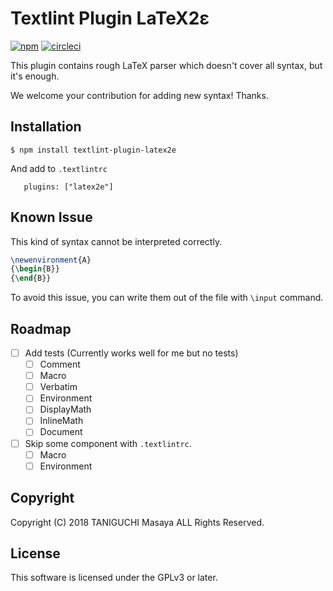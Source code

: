 # Textlint Plugin LaTeX2ε
[![npm](https://img.shields.io/npm/v/textlint-plugin-latex2e.svg)](https://www.npmjs.com/package/@ta2gch/textlint-plugin-latex2e)
[![circleci](https://img.shields.io/circleci/project/github/ta2gch/textlint-plugin-latex2e.svg)](https://circleci.com/gh/ta2gch/textlint-plugin-latex2e)


This plugin contains rough LaTeX parser which doesn't cover all syntax, but it's enough.

We welcome your contribution for adding new syntax! Thanks.

## Installation

```
$ npm install textlint-plugin-latex2e
```

And add to `.textlintrc`

```
   plugins: ["latex2e"]
```

## Known Issue

This kind of syntax cannot be interpreted correctly.

```latex
\newenvironment{A}
{\begin{B}}
{\end{B}}
```

To avoid this issue, you can write them out of the file with `\input` command.

## Roadmap

- [ ] Add tests (Currently works well for me but no tests)
    - [ ] Comment
    - [ ] Macro
    - [ ] Verbatim
    - [ ] Environment
    - [ ] DisplayMath
    - [ ] InlineMath
    - [ ] Document

- [ ] Skip some component with `.textlintrc`.
    - [ ] Macro
    - [ ] Environment

## Copyright

Copyright (C) 2018 TANIGUCHI Masaya ALL Rights Reserved.

## License

This software is licensed under the GPLv3 or later.
